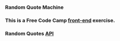 ### Random Quote Machine

### This is a Free Code Camp [front-end](https://www.freecodecamp.com/challenges/build-a-random-quote-machine) exercise.

### Random Quotes [API](https://market.mashape.com/andruxnet/random-famous-quotes)
